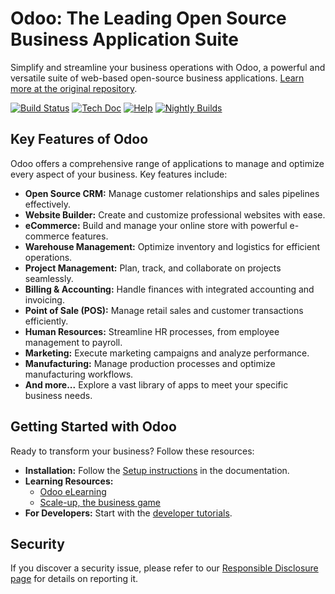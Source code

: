# Odoo: The Leading Open Source Business Application Suite

Simplify and streamline your business operations with Odoo, a powerful and versatile suite of web-based open-source business applications. [Learn more at the original repository](https://github.com/odoo/odoo).

[![Build Status](https://runbot.odoo.com/runbot/badge/flat/1/master.svg)](https://runbot.odoo.com/runbot)
[![Tech Doc](https://img.shields.io/badge/master-docs-875A7B.svg?style=flat&colorA=8F8F8F)](https://www.odoo.com/documentation/master)
[![Help](https://img.shields.io/badge/master-help-875A7B.svg?style=flat&colorA=8F8F8F)](https://www.odoo.com/forum/help-1)
[![Nightly Builds](https://img.shields.io/badge/master-nightly-875A7B.svg?style=flat&colorA=8F8F8F)](https://nightly.odoo.com/)

## Key Features of Odoo

Odoo offers a comprehensive range of applications to manage and optimize every aspect of your business. Key features include:

*   **Open Source CRM:** Manage customer relationships and sales pipelines effectively.
*   **Website Builder:** Create and customize professional websites with ease.
*   **eCommerce:** Build and manage your online store with powerful e-commerce features.
*   **Warehouse Management:** Optimize inventory and logistics for efficient operations.
*   **Project Management:** Plan, track, and collaborate on projects seamlessly.
*   **Billing & Accounting:** Handle finances with integrated accounting and invoicing.
*   **Point of Sale (POS):** Manage retail sales and customer transactions efficiently.
*   **Human Resources:** Streamline HR processes, from employee management to payroll.
*   **Marketing:** Execute marketing campaigns and analyze performance.
*   **Manufacturing:** Manage production processes and optimize manufacturing workflows.
*   **And more...** Explore a vast library of apps to meet your specific business needs.

## Getting Started with Odoo

Ready to transform your business?  Follow these resources:

*   **Installation:**  Follow the [Setup instructions](https://www.odoo.com/documentation/master/administration/install/install.html) in the documentation.
*   **Learning Resources:**
    *   [Odoo eLearning](https://www.odoo.com/slides)
    *   [Scale-up, the business game](https://www.odoo.com/page/scale-up-business-game)
*   **For Developers:** Start with the [developer tutorials](https://www.odoo.com/documentation/master/developer/howtos.html).

## Security

If you discover a security issue, please refer to our [Responsible Disclosure page](https://www.odoo.com/security-report) for details on reporting it.
